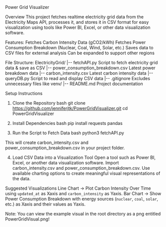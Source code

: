  Power Grid Visualizer

 Overview
This project fetches realtime electricity grid data from the Electricity Maps API, processes it, and stores it in CSV format for easy visualization using tools like Power BI, Excel, or other data visualization software.

 Features:
 Fetches Carbon Intensity Data (gCO2/kWh)
 Fetches Power Consumption Breakdown (Nuclear, Coal, Wind, Solar, etc.)
 Saves data to CSV files for external analysis
 Can be expanded to support other regions



 File Structure:
 ElectricityGrid/
|-- fetchAPI.py   Script to fetch electricity grid data & save as CSV
|-- power_consumption_breakdown.csv   Latest power breakdown data
|-- carbon_intensity.csv   Latest carbon intensity data
|-- queryDB.py   Script to read and display CSV data
|-- .gitignore   Excludes unnecessary files like venv/
|-- README.md   Project documentation




 Setup Instructions
 1. Clone the Repository
bash
git clone https://github.com/jenniferjtk/PowerGridVisualizer.git
cd PowerGridVisualizer


 2. Install Dependencies
bash
pip install requests pandas


 3. Run the Script to Fetch Data
bash
python3 fetchAPI.py

This will create carbon_intensity.csv and power_consumption_breakdown.csv in your project folder.

 4. Load CSV Data into a Visualization Tool
 Open a tool such as Power BI, Excel, or another data visualization software.
 Import carbon_intensity.csv and power_consumption_breakdown.csv.
 Use available charting options to create meaningful visual representations of the data.



 Suggested Visualizations
 Line Chart → Plot Carbon Intensity Over Time using `updated_at` as Xaxis and `carbon_intensity` as Yaxis.
 Bar Chart → Show Power Consumption Breakdown with energy sources (`nuclear`, `coal`, `solar`, etc.) as Xaxis and their values as Yaxis.

 Note: You can view the example visual in the root directory as a png entitled PowerGridVisual.png!




